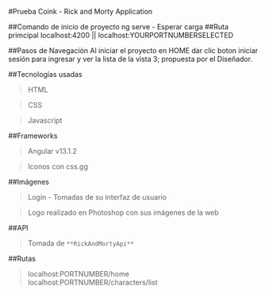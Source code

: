 #Prueba Coink - Rick and Morty Application

##Comando de inicio de proyecto
  ng serve - Esperar carga
##Ruta primcipal
  localhost:4200 || localhost:YOURPORTNUMBERSELECTED

##Pasos de Navegación
Al iniciar el proyecto en HOME dar clic boton iniciar sesión para ingresar y ver la lista de la vista 3; propuesta por el Diseñador.

##Tecnologías usadas
  >  HTML


  >  CSS


  >  Javascript
  
##Frameworks
  >  Angular v13.1.2


  >  Iconos con css.gg

##Imágenes
  >  Login - Tomadas de su interfaz de usuario


  >  Logo realizado en Photoshop con sus imágenes de la web

##API
  >  Tomada de `**RickAndMortyApi**`
  
##Rutas
  >  localhost:PORTNUMBER/home
  >  localhost:PORTNUMBER/characters/list
  
  
